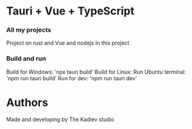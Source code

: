 # Tauri + Vue + TypeScript

### All my projects

Project on rust and Vue and nodejs
In this project

### Build and run

Build for Windows:
'npx tauri build'
Build for Linux:
Run Ubuntu terminal:
'npm run tauri build'
Run for dev:
'npm run tauri dev'

# Authors

Made and developing by The Kadiev studio
